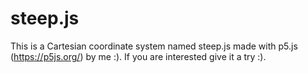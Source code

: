 # steep.js
This is a Cartesian coordinate system named steep.js made with p5.js (https://p5js.org/) by me :). If you are interested give it a try :).
